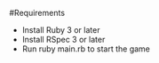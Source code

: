 #Requirements

- Install Ruby 3 or later
- Install RSpec 3 or later
- Run ruby main.rb to start the game
